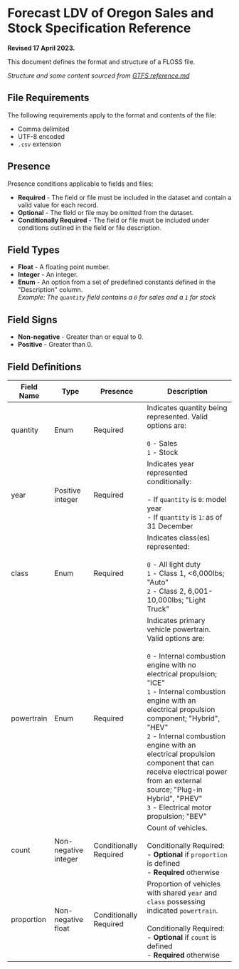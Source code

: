 # Forecast LDV of Oregon Sales and Stock Specification Reference

**Revised 17 April 2023.**

This document defines the format and structure of a FLOSS file.

_Structure and some content sourced from [GTFS reference.md](https://github.com/google/transit/blob/master/gtfs/spec/en/reference.md)_

## File Requirements

The following requirements apply to the format and contents of the file:

- Comma delimited
- UTF-8 encoded
- `.csv` extension

## Presence

Presence conditions applicable to fields and files:

- **Required** - The field or file must be included in the dataset and contain a valid value for each record.
- **Optional** - The field or file may be omitted from the dataset.
- **Conditionally Required** - The field or file must be included under conditions outlined in the field or file description.

## Field Types

- **Float** - A floating point number.
- **Integer** - An integer.
- **Enum** - An option from a set of predefined constants defined in the "Description" column. <br> _Example: The `quantity` field contains a `0` for sales and a `1` for stock_

## Field Signs

- **Non-negative** - Greater than or equal to 0.
- **Positive** - Greater than 0.

## Field Definitions

| **Field Name** | **Type** | **Presence** | **Description** |
|---|---|---|---|
| quantity | Enum | Required | Indicates quantity being represented. Valid options are:<br><br>`0` - Sales<br>`1` - Stock |
| year | Positive integer | Required | Indicates year represented conditionally:<br><br>- If `quantity` is `0`: model year<br>- If `quantity` is `1`: as of 31 December |
| class | Enum | Required | Indicates class(es) represented:<br><br>`0` - All light duty<br>`1` - Class 1, <6,000lbs; "Auto"<br>`2` - Class 2, 6,001-10,000lbs; "Light Truck" |
| powertrain | Enum | Required | Indicates primary vehicle powertrain. Valid options are:<br><br>`0` - Internal combustion engine with no electrical propulsion; "ICE"<br>`1` - Internal combustion engine with an electrical propulsion component; "Hybrid", "HEV"<br>`2` - Internal combustion engine with an electrical propulsion component that can receive electrical power from an external source; "Plug-in Hybrid", "PHEV"<br>`3` - Electrical motor propulsion; "BEV" |
| count | Non-negative integer | Conditionally Required | Count of vehicles.<br><br>Conditionally Required:<br>- **Optional** if `proportion` is defined<br>- **Required** otherwise |
| proportion | Non-negative float | Conditionally Required | Proportion of vehicles with shared `year` and `class` possessing indicated `powertrain`.<br><br>Conditionally Required:<br>- **Optional** if `count` is defined<br>- **Required** otherwise |